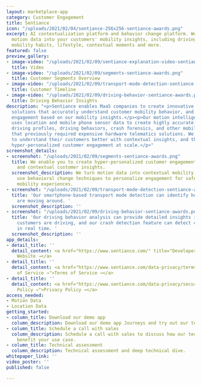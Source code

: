 ```yaml
---
layout: marketplace-app
category: Customer Engagement
title: Sentiance
icon: "/uploads/2021/02/04/sentiance-256x256-sentiance-awards.png"
excerpt: AI contextualization platform and behavior change platform. We turn smartphone
  motion data into your customers' mobility insights, including driving behavior,
  mobility habits, lifestyle, contextual moments and more.
featured: false
preview_gallery:
- image-video: "/uploads/2021/02/09/sentiance-explanation-video-sentiance-awards.mp4"
  title: Video
- image-video: "/uploads/2021/02/09/segments-sentiance-awards.png"
  title: Customer Segments Overview
- image-video: "/uploads/2021/02/09/transport-mode-detection-sentiance-awards.png"
  title: Customer Timeline
- image-video: "/uploads/2021/02/09/driving-behavior-sentiance-awards.png"
  title: Driving Behavior Insights
description: "<p>Sentiance enables MaaS companies to create innovative, human-centric
  solutions that accurately understand customer mobility behavior, and drive customer
  engagement based on our mobility insights.</p><p>Our motion intelligence platform
  uses location and mobile phone sensor data to create highly accurate mobility profiles,
  driving profiles, driving behaviors, crash forensics, and other mobility insights
  that previously required expensive hardware telematics solutions. We help MaaS providers
  to understand their customers better with contextual insights, and therefore drive
  hyper-personalized customer engagement at scale.</p>"
screenshot_details:
- screenshot: "/uploads/2021/02/09/segments-sentiance-awards.png"
  title: We enable you to create hyper-personalized customer engagement through privacy-aware
    and contextual customer insights.
  screenshot_description: We turn motion data into contextual mobility insights and
    use behavioral change techniques to personalize engagement for safer and sustainable
    mobility experiences.
- screenshot: "/uploads/2021/02/09/transport-mode-detection-sentiance-awards.png"
  title: 'Our smartphone-based transport mode detection can identify how your customers
    are moving around. '
  screenshot_description: ''
- screenshot: "/uploads/2021/02/09/driving-behavior-sentiance-awards.png"
  title: 'Our driving behavior analysis can provide detailed insights into how your
    customers are driving, and our crash detection feature can detect car crashes
    in real time. '
  screenshot_description: ''
app_details:
- detail_title: ''
  detail_content: <a href="https://www.sentiance.com/" title="Developer Website →">Developer
    Website →</a>
- detail_title: ''
  detail_content: <a href="https://www.sentiance.com/data-privacy/terms/" title="Terms
    of Service →">Terms of Service →</a>
- detail_title: ''
  detail_content: <a href="https://www.sentiance.com/data-privacy/security/" title="Privacy
    Policy →">Privacy Policy →</a>
access_needed:
- Motion Data
- Location Data
getting_started:
- column_title: Download our demo app
  column_description: Download our demo app Journeys and try out our technology yourself.
- column_title: Schedule a call with sales
  column_description: Schedule a call with sales to discuss how our technology can
    benefit your use case.
- column_title: Technical assessment
  column_description: Technical assessment and deep technical dive.
whitepaper_link: ''
video_poster: ''
published: false

---
```

